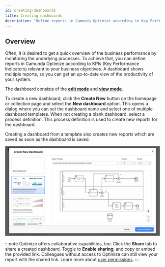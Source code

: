 ```yaml
---
id: creating-dashboards
title: Creating dashboards
description: "Define reports in Camunda Optimize according to Key Performance Indicators relevant to your business objectives."
---
```


## Overview

Often, it is desired to get a quick overview of the business performance by monitoring the underlying processes. To achieve that, you can define reports in Camunda Optimize according to KPIs (Key Performance Indicators) relevant to your business objectives. A dashboard shows multiple reports, so you can get an up-to-date view of the productivity of your system.

The dashboard consists of the [**edit mode**](./edit-mode.md) and [**view mode**](./view-mode.md).

To create a new dashboard, click the **Create New** button on the homepage or collection page and select the **New dashboard** option. This opens a dialog where you can set the dashboard name and select one of multiple dashboard templates. When not creating a blank dashboard, select a process definition. This process definition is used to create new reports for the dashboard.

Creating a dashboard from a template also creates new reports which are saved as soon as the dashboard is saved.

![create new dashboard](./img/dashboardTemplate.png)

:::note
Optimize offers collaborative capabilities, too. Click the **Share** tab to share a created dashboard. Toggle to **Enable sharing**, and copy or embed the provided link. Colleagues without access to Optimize can still view your report with the shared link. Learn more about [user permissions](./user-permissions.md).
:::
